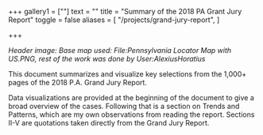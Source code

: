 +++
gallery1 = [""]
text = ""
title = "Summary of the 2018 PA Grant Jury Report"
toggle = false
aliases = [
    "/projects/grand-jury-report",
]


+++

_Header image: Base map used: File:Pennsylvania Locator Map with US.PNG, rest of the work was done by User:AlexiusHoratius_

This document summarizes and visualize key selections from the 1,000+ pages of the 2018 P.A. Grand Jury Report. 

Data visualizations are provided at the beginning of the document to give a broad overview of the cases. Following that is a section on Trends and Patterns, which are my own observations from reading the report. Sections II-V are quotations taken directly from the Grand Jury Report.
